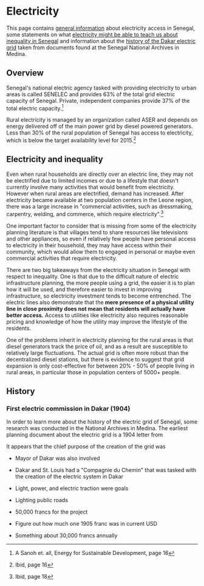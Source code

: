 # Electricity

This page contains [general information](#overview) about electricity access in Senegal, some statements on what [electricity might be able to teach us about inequality in Senegal](#electricity-and-inequality) and information about the [history of the Dakar electric grid](#history) taken from documents found at the Senegal National Archives in Medina.

## Overview
Senegal's national electric agency tasked with providing electricity to urban areas is called SENELEC and provides 63% of the total grid electric capacity of Senegal. Private, independent companies provide 37% of the total electric capacity.[^1]

Rural electricity is managed by an organization called ASER and depends on energy delivered off of the main power grid by diesel powered generators. Less than 30% of the rural population of Senegal has access to electricity, which is below the target availability level for 2015.[^2]

## Electricity and inequality
Even when rural households are directly over an electric line, they may not be electrified due to limited incomes or due to a lifestyle that doesn't currently involve many activities that would benefit from electricity. However when rural areas are electrified, demand has increased. After electricity became available at two population centers in the Leone region, there was a large increase in "commercial activities, such as dressmaking, carpentry, welding, and
commerce, which require electricity".[^3]

One important factor to consider that is missing from some of the electricity planning literature is that villages tend to share resources like televisions and other appliances, so even if relatively few people have personal access to electricity in their household, they may have access within their community, which would allow them to engaged in personal or maybe even commercial activities that require electricity.

There are two big takeaways from the electricity situation in Senegal with respect to inequality. One is that due to the difficult nature of electric infrastructure planning, the more people using a grid, the easier it is to plan how it will be used, and therefore easier to invest in improving infrastructure, so electricity investment tends to become entrenched. The electric lines also demonstrate that the **mere presence of a physical utility line in close proximity does not mean that residents will actually have better access.** Access to utilities like electricity also requires reasonable pricing and knowledge of how the utility may improve the lifestyle of the residents.

One of the problems inherit in electricity planning for the rural areas is that diesel generators track the price of oil, and as a result are susceptible to relatively large fluctuations. The actual grid is often more robust than the decentralized diesel stations, but there is evidence to suggest that grid expansion is only cost-effective for between 20% - 50% of people living in rural areas, in particular those in population centers of 5000+ people.

## History
### First electric commission in Dakar (1904)
In order to learn more about the history of the electric grid of Senegal, some research was conducted in the National Archives in Medina. The earliest planning document about the electric grid is a 1904 letter from

It appears that the chief purpose of the creation of the grid was 

- Mayor of Dakar was also involved

- Dakar and St. Louis had a "Compagnie du Chemin" that was tasked with the creation of the electric system in Dakar

- Light, power, and electric traction were goals

- Lighting public roads

- 50,000 francs for the project
 - Figure out how much one 1905 franc was in current USD

- Something about 30,000 francs annually

[^1]: A Sanoh et. all, Energy for Sustainable Development, page 16
[^2]: Ibid, page 16
[^3]: Ibid, page 18
